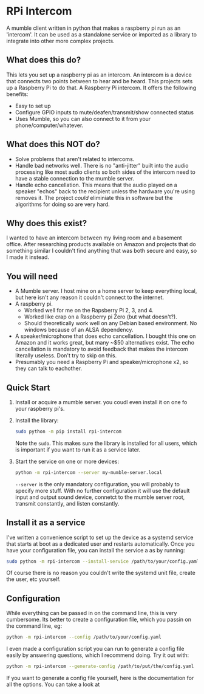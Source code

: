 # RPi Intercom
A mumble client written in python that makes a raspberry pi run as an 'intercom'.  It can be used as a standalone service or imported as a library to integrate into other more complex projects.

## What does this do?
This lets you set up a raspberry pi as an intercom.  An intercom is a device that connects two points between to hear and be heard.  This projects sets up a Raspberry Pi to do that.  A Raspberry Pi intercom. It offers the following benefits:
 - Easy to set up
 - Configure GPIO inputs to mute/deafen/transmit/show connected status
 - Uses Mumble, so you can also connect to it from your phone/computer/whatever.


## What does this NOT do?
 - Solve problems that aren't related to intercoms.
 - Handle bad networks well.  There is no "anti-jitter" built into the audio processing like most audio clients so both sides of the intercom need to have a stable connection to the mumble server.
 - Handle echo cancellation.  This means that the audio played on a speaker "echos" back to the recipient unless the hardware you're using removes it.  The project _could_ eliminiate this in software but the algorithms for doing so are very hard. 

## Why does this exist?
I wanted to have an intercom between my living room and a basement office.  After researching products available on Amazon and projects that do something similar I couldn't find anything that was both secure and easy, so I made it instead.

## You will need
 - A Mumble server.  I host mine on a home server to keep everything local, but here isn't any reason it couldn't connect to the internet.
 - A raspberry pi.  
   - Worked well for me on the Rapsberry Pi 2, 3, and 4.  
   - Worked like crap on a Raspberry pi Zero (but what doesn't?).
   - Should theoretically work well on any Debian based environment.  No windows because of an ALSA dependency.
 - A speaker/microphone that does echo cancellation.  I bought this one on Amazon and it works great, but many ~$50 alternatives exist.  The echo cancellation is mandatory to avoid feedback that makes the intercom literally useless.  Don't try to skip on this.
 - Presumably you need a Raspberry Pi and speaker/microphone x2, so they can talk to eachother.

 ## Quick Start
 1. Install or acquire a mumble server.  you coudl even install it on one fo your raspberry pi's.
 2. Install the library:
    ```bash
    sudo python -m pip install rpi-intercom
    ```
    Note the ```sudo```.  This makes sure the library is installed for all users, which is important if you want to run it as a service later.
 3. Start the service on one or more devices:
    ```bash
    python -m rpi-intercom --server my-mumble-server.local
    ```
    
    ```--server``` is the only mandatory configuration, you will probably to specify more stuff.  With no further configuration it will use the default input and output sound device, connetct to the mumble server root, transmit constantly, and listen constantly.

## Install it as a service
I've written a convenience script to set up the device as a systemd service that starts at boot as a dedicated user and restarts automatically.  Once you have your configuration file, you can install the service a as by running:
```bash
sudo python -m rpi-intercom --install-service /path/to/your/config.yaml
```
Of course there is no reason you couldn't write the systemd unit file, create the user, etc yourself.


## Configuration
While everything can be passed in on the command line, this is very cumbersome.  Its better to create a configuration file, which you passin on the command line, eg:
```bash
python -m rpi-intercom --config /path/to/your/config.yaml
```

I even made a configuration script you can run to generate a config file easily by answering questions, which I recommend doing.  Try it out with:
```bash
python -m rpi-intercom --generate-config /path/to/put/the/config.yaml 
```

If you want to generate a config file yourself, here is the documentation for all the options.  You can take a look at 